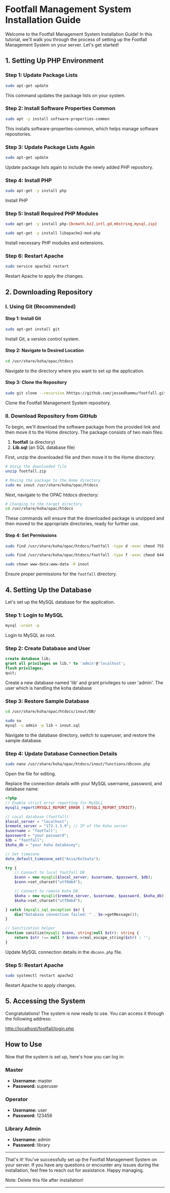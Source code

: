 # Footfall Management System Installation Guide

Welcome to the Footfall Management System Installation Guide! In this tutorial, we'll walk you through the process of setting up the Footfall Management System on your server. Let's get started!

## 1. Setting Up PHP Environment

### Step 1: Update Package Lists

```bash
sudo apt-get update
```

This command updates the package lists on your system.

### Step 2: Install Software Properties Common

```bash
sudo apt -y install software-properties-common
```

This installs software-properties-common, which helps manage software repositories.

### Step 3: Update Package Lists Again

```bash
sudo apt-get update
```

Update package lists again to include the newly added PHP repository.

### Step 4: Install PHP

```bash
sudo apt-get -y install php
```

Install PHP

### Step 5: Install Required PHP Modules

```bash
sudo apt-get -y install php-{bcmath,bz2,intl,gd,mbstring,mysql,zip}
```

```bash
sudo apt-get -y install libapache2-mod-php
```

Install necessary PHP modules and extensions.

### Step 6: Restart Apache

```bash
sudo service apache2 restart
```

Restart Apache to apply the changes.

## 2. Downloading Repository

### I. Using Git (Recommended)

#### Step 1: Install Git

```bash
sudo apt-get install git
```

Install Git, a version control system.

#### Step 2: Navigate to Desired Location

```bash
cd /usr/share/koha/opac/htdocs
```

Navigate to the directory where you want to set up the application.

#### Step 3: Clone the Repository

```bash
sudo git clone --recursive hhttps://github.com/jessedhammu/footfall.git
```

Clone the Footfall Management System repository.

### II. Download Repository from GitHub

To begin, we'll download the software package from the provided link and then move it to the Home directory. The package consists of two main files:

1. **footfall** (a directory)
2. **Lib.sql** (an SQL database file)



First, unzip the downloaded file and then move it to the Home directory:

```bash
# Unzip the downloaded file
unzip footfall.zip
```

```bash
# Moving the package to the Home directory
sudo mv inout /usr/share/koha/opac/htdocs
```

Next, navigate to the OPAC htdocs directory:

```bash
# Changing to the target directory
cd /usr/share/koha/opac/htdocs
```

These commands will ensure that the downloaded package is unzipped and then moved to the appropriate directories, ready for further use.

#### Step 4: Set Permissions

```bash
sudo find /usr/share/koha/opac/htdocs/footfall -type d -exec chmod 755 {} \;

sudo find /usr/share/koha/opac/htdocs/footfall -type f -exec chmod 644 {} \;

sudo chown www-data:www-data -R inout
```

Ensure proper permissions for the `footfall` directory.

## 4. Setting Up the Database

Let's set up the MySQL database for the application.

### Step 1: Login to MySQL

```bash
mysql -uroot -p
```

Login to MySQL as root.

### Step 2: Create Database and User

```sql
create database lib;
grant all privileges on lib.* to 'admin'@'localhost';
flush privileges;
quit;
```

Create a new database named 'lib' and grant privileges to user 'admin'. The user which is handling the koha database

### Step 3: Restore Sample Database

```bash
cd /usr/share/koha/opac/htdocs/inout/DB/
```

```bash
sudo su
mysql -u admin -p lib < inout.sql
```

Navigate to the database directory, switch to superuser, and restore the sample database.

### Step 4: Update Database Connection Details

```bash
sudo nano /usr/share/koha/opac/htdocs/inout/functions/dbconn.php
```

Open the file for editing.

Replace the connection details with your MySQL username, password, and database name:

```php
<?php
// Enable strict error reporting for MySQLi
mysqli_report(MYSQLI_REPORT_ERROR | MYSQLI_REPORT_STRICT);

// Local database (footfall)
$local_server = "localhost";
$remote_server = "172.1.3.9"; // IP of the Koha server
$username = "footfall";
$password = "your password";
$db = "footfall";
$koha_db = "your koha databasey";

// Set timezone
date_default_timezone_set("Asia/Kolkata");

try {
    // Connect to local footfall DB
    $conn = new mysqli($local_server, $username, $password, $db);
    $conn->set_charset("utf8mb4");

    // Connect to remote Koha DB
    $koha = new mysqli($remote_server, $username, $password, $koha_db);
    $koha->set_charset("utf8mb4");

} catch (mysqli_sql_exception $e) {
    die("Database connection failed: " . $e->getMessage());
}

// Sanitization helper
function sanitize(mysqli $conn, string|null $str): string {
    return $str !== null ? $conn->real_escape_string($str) : '';
}

```

Update MySQL connection details in the `dbconn.php` file.

### Step 5: Restart Apache

```bash
sudo systemctl restart apache2
```

Restart Apache to apply changes.

## 5. Accessing the System

Congratulations! The system is now ready to use. You can access it through the following address:

[http://localhost/footfall/login.php](http://localhost/footfall/login.php)

## How to Use

Now that the system is set up, here's how you can log in:

### Master

- **Username:** master
- **Password:** superuser

### Operator

- **Username:** user
- **Password:** 123456

### Library Admin

- **Username:** admin
- **Password:** library

---

That's it! You've successfully set up the Footfall Management System on your server. If you have any questions or encounter any issues during the installation, feel free to reach out for assistance. Happy managing. 

Note: Delete this file after installation!

---
